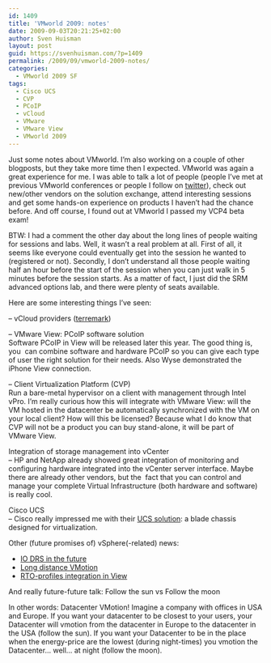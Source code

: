 ```yaml
---
id: 1409
title: 'VMworld 2009: notes'
date: 2009-09-03T20:21:25+02:00
author: Sven Huisman
layout: post
guid: https://svenhuisman.com/?p=1409
permalink: /2009/09/vmworld-2009-notes/
categories:
  - VMworld 2009 SF
tags:
  - Cisco UCS
  - CVP
  - PCoIP
  - vCloud
  - VMware
  - VMware View
  - VMworld 2009
---
```

Just some notes about VMworld. I&#8217;m also working on a couple of other blogposts, but they take more time then I expected. VMworld was again a great experience for me. I was able to talk a lot of people (people I&#8217;ve met at previous VMworld conferences or people I follow on <a title="Twitter" href="https://www.twitter.com/svenh" target="_blank">twitter</a>), check out new/other vendors on the solution exchange, attend interesting sessions and get some hands-on experience on products I haven&#8217;t had the chance before. And off course, I found out at VMworld I passed my VCP4 beta exam!<!--more-->

BTW: I had a comment the other day about the long lines of people waiting for sessions and labs. Well, it wasn&#8217;t a real problem at all. First of all, it seems like everyone could eventually get into the session he wanted to (registered or not). Secondly, I don&#8217;t understand all those people waiting half an hour before the start of the session when you can just walk in 5 minutes before the session starts. As a matter of fact, I just did the SRM advanced options lab, and there were plenty of seats available.

Here are some interesting things I&#8217;ve seen:

&#8211; vCloud providers (<a title="Terremark" href="https://vcloudexpress.terremark.com/default.aspx" target="_blank">terremark</a>)

&#8211; VMware View: PCoIP software solution  
Software PCoIP in View will be released later this year. The good thing is, you  can combine software and hardware PCoIP so you can give each type of user the right solution for their needs. Also Wyse demonstrated the iPhone View connection.

&#8211; Client Virtualization Platform (CVP)  
Run a bare-metal hypervisor on a client with management through Intel vPro. I&#8217;m really curious how this will integrate with VMware View: will the VM hosted in the datacenter be automatically synchronized with the VM on your local client? How will this be licensed? Because what I do know that CVP will not be a product you can buy stand-alone, it will be part of VMware View.

Integration of storage management into vCenter  
&#8211; HP and NetApp already showed great integration of monitoring and configuring hardware integrated into the vCenter server interface. Maybe there are already other vendors, but the  fact that you can control and manage your complete Virtual Infrastructure (both hardware and software) is really cool.

Cisco UCS  
&#8211; Cisco really impressed me with their <a title="UCS" href="https://www.cisco.com/en/US/netsol/ns944/index.html" target="_blank">UCS solution</a>: a blade chassis designed for virtualization.

Other (future promises of) vSphere(-related) news:

  * <a title="IO DRS" href="https://itsjustanotherlayer.com/2009/09/ta3461-io-drs-tech-preview-for-vm-performance-isolation/" target="_blank">IO DRS in the future</a>
  * <a title="Long distance vmotion" href="https://www.networkworld.com/news/2009/090209-vmworld-cisco-vmotion.html" target="_blank">Long distance VMotion</a>
  * <a title="RTO profiles" href="https://www.vmware.com/company/news/releases/rto-vmworld09.html" target="_blank">RTO-profiles integration in View</a>

And really future-future talk: Follow the sun vs Follow the moon

In other words: Datacenter VMotion! Imagine a company with offices in USA and Europe. If you want your datacenter to be closest to your users, your Datacenter will vmotion from the datacenter in Europe to the datacenter in the USA (follow the sun). If you want your Datacenter to be in the place when the energy-price are the lowest (during night-times) you vmotion the Datacenter&#8230; well&#8230; at night (follow the moon).